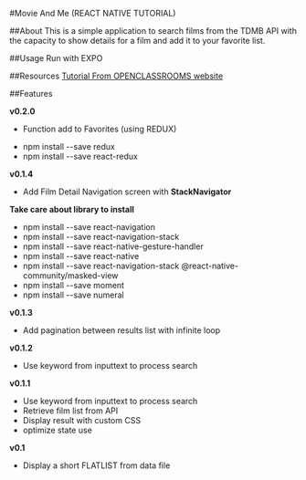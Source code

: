 #Movie And Me (REACT NATIVE TUTORIAL)

##About
This is a simple application to search films from the TDMB API
with the capacity to show details for a film and add it to your favorite list.

##Usage
Run with EXPO

##Resources
[Tutorial From OPENCLASSROOMS website](https://openclassrooms.com/fr/courses/4902061-developpez-une-application-mobile-react-native/4902068-decouvrez-le-developpement-mobile-actuel)

##Features 

**v0.2.0**
* Function add to Favorites (using REDUX)
- npm install --save redux
- npm install --save react-redux


**v0.1.4**
* Add Film Detail Navigation screen with **StackNavigator**

**Take care about library to install**
- npm install --save react-navigation
- npm install --save react-navigation-stack
- npm install --save react-native-gesture-handler
- npm install --save react-native
- npm install --save react-navigation-stack @react-native-community/masked-view
- npm install --save moment
- npm install --save numeral


**v0.1.3**
* Add pagination between results list with infinite loop

**v0.1.2**
* Use keyword from inputtext to process search

**v0.1.1**
* Use keyword from inputtext to process search
* Retrieve film list from API
* Display result with custom CSS
* optimize state use

**v0.1**
* Display a short FLATLIST from data file

